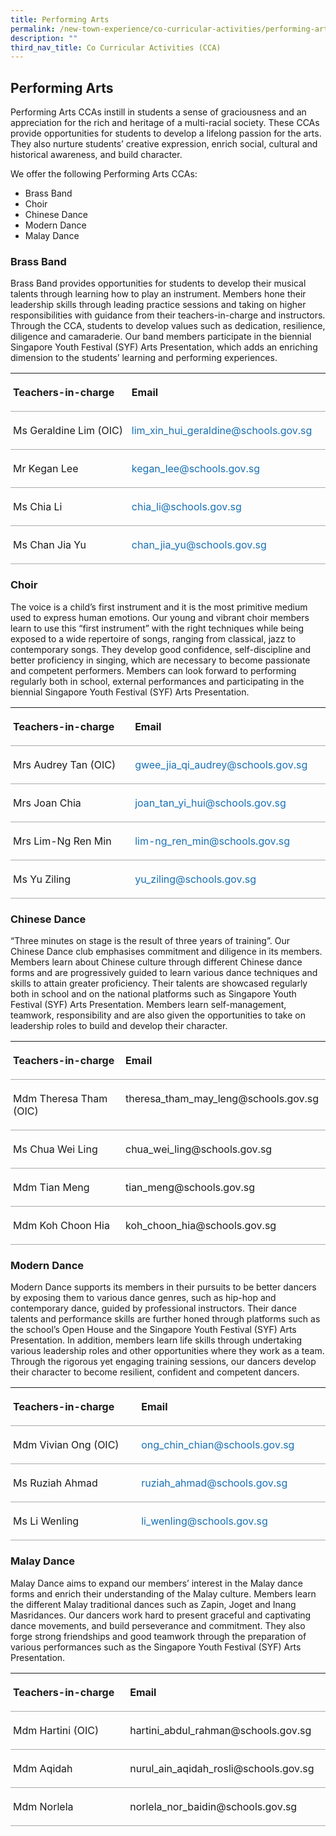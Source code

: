 ```yaml
---
title: Performing Arts
permalink: /new-town-experience/co-curricular-activities/performing-arts/
description: ""
third_nav_title: Co Curricular Activities (CCA)
---
```


## Performing Arts 
Performing Arts CCAs instill in students a sense of graciousness and an appreciation for the rich and heritage of a multi-racial society. These CCAs provide opportunities for students to develop a lifelong passion for the arts. They also nurture students’ creative expression, enrich social, cultural and historical awareness, and build character.

We offer the following Performing Arts CCAs:
* Brass Band
* Choir
* Chinese Dance
* Modern Dance
* Malay Dance

### Brass Band 
Brass Band provides opportunities for students to develop their musical talents through learning how to play an instrument. Members hone their leadership skills through leading practice sessions and taking on higher responsibilities with guidance from their teachers-in-charge and instructors. Through the CCA, students to develop values such as dedication, resilience, diligence and camaraderie. Our band members participate in the biennial Singapore Youth Festival (SYF) Arts Presentation, which adds an enriching dimension to the students’ learning and performing experiences.

<table style="border-collapse:collapse;mso-table-layout-alt:fixed;border:none;
 mso-yfti-tbllook:1536;mso-padding-alt:0in 5.4pt 0in 5.4pt;mso-border-insideh:
 cell-none;mso-border-insidev:cell-none" width="610" cellpadding="0" cellspacing="0" border="1" class="MsoNormalTable"><tbody><tr style="mso-yfti-irow:0;mso-yfti-firstrow:yes;height:.25in"><td style="width:213.9pt;border:none;border-bottom:solid #AAAAAA 1.0pt;
  mso-border-bottom-alt:solid #AAAAAA .75pt;padding:3.0pt 3.0pt 3.0pt 3.0pt;
  height:.25in" valign="top" width="285"><p style="line-height:normal;mso-pagination:none" class="MsoNormal"><b style="mso-bidi-font-weight:normal"><span lang="EN">Teachers-in-charge</span></b><span style="font-family:&quot;Calibri&quot;,sans-serif;mso-fareast-font-family:Calibri" lang="EN"></span></p></td><td style="width:243.55pt;border:none;border-bottom:
  solid #AAAAAA 1.0pt;mso-border-bottom-alt:solid #AAAAAA .75pt;padding:3.0pt 3.0pt 3.0pt 3.0pt;
  height:.25in" valign="top" width="325"><p style="line-height:normal;mso-pagination:none" class="MsoNormal"><b style="mso-bidi-font-weight:normal"><span lang="EN">Email</span></b><span style="font-family:&quot;Calibri&quot;,sans-serif;mso-fareast-font-family:Calibri" lang="EN"></span></p></td></tr><tr style="mso-yfti-irow:1;height:.25in"><td style="width:213.9pt;border:none;border-bottom:solid #AAAAAA 1.0pt;
  mso-border-bottom-alt:solid #AAAAAA .75pt;padding:3.0pt 3.0pt 3.0pt 3.0pt;
  height:.25in" valign="top" width="285"><p style="text-align:justify;line-height:normal;mso-pagination:
  none" class="MsoNormal"><span lang="EN">Ms Geraldine Lim (OIC)</span><span style="font-family:&quot;Calibri&quot;,sans-serif;mso-fareast-font-family:Calibri" lang="EN"></span></p></td><td style="width:243.55pt;border:none;border-bottom:
  solid #AAAAAA 1.0pt;mso-border-bottom-alt:solid #AAAAAA .75pt;padding:3.0pt 3.0pt 3.0pt 3.0pt;
  height:.25in" valign="top" width="325"><p style="text-align:justify;line-height:normal;mso-pagination:
  none" class="MsoNormal"><span style="color:#1870B6" lang="EN">lim_xin_hui_geraldine@schools.gov.sg</span><span style="font-family:&quot;Calibri&quot;,sans-serif;mso-fareast-font-family:Calibri" lang="EN"></span></p></td></tr><tr style="mso-yfti-irow:2;height:.25in"><td style="width:213.9pt;border:none;border-bottom:solid #AAAAAA 1.0pt;
  mso-border-bottom-alt:solid #AAAAAA .75pt;padding:3.0pt 3.0pt 3.0pt 3.0pt;
  height:.25in" valign="top" width="285"><p style="text-align:justify;line-height:normal;mso-pagination:
  none" class="MsoNormal"><span lang="EN">Mr Kegan Lee</span><span style="font-family:
  &quot;Calibri&quot;,sans-serif;mso-fareast-font-family:Calibri" lang="EN"></span></p></td><td style="width:243.55pt;border:none;border-bottom:
  solid #AAAAAA 1.0pt;mso-border-bottom-alt:solid #AAAAAA .75pt;padding:3.0pt 3.0pt 3.0pt 3.0pt;
  height:.25in" valign="top" width="325"><p style="text-align:justify;line-height:normal;mso-pagination:
  none" class="MsoNormal"><span style="color:#1870B6" lang="EN">kegan_lee@schools.gov.sg</span><span style="font-family:&quot;Calibri&quot;,sans-serif;mso-fareast-font-family:Calibri" lang="EN"></span></p></td></tr><tr style="mso-yfti-irow:3;height:.25in"><td style="width:213.9pt;border:none;border-bottom:solid #AAAAAA 1.0pt;
  mso-border-bottom-alt:solid #AAAAAA .75pt;padding:3.0pt 3.0pt 3.0pt 3.0pt;
  height:.25in" valign="top" width="285"><p style="text-align:justify;line-height:normal;mso-pagination:
  none" class="MsoNormal"><span lang="EN">Ms Chia Li</span><span style="font-family:&quot;Calibri&quot;,sans-serif;
  mso-fareast-font-family:Calibri" lang="EN"></span></p></td><td style="width:243.55pt;border:none;border-bottom:
  solid #AAAAAA 1.0pt;mso-border-bottom-alt:solid #AAAAAA .75pt;padding:3.0pt 3.0pt 3.0pt 3.0pt;
  height:.25in" valign="top" width="325"><p style="text-align:justify;line-height:normal;mso-pagination:
  none" class="MsoNormal"><span style="color:#1870B6" lang="EN">chia_li@schools.gov.sg</span><span style="font-family:&quot;Calibri&quot;,sans-serif;mso-fareast-font-family:Calibri" lang="EN"></span></p></td></tr><tr style="mso-yfti-irow:4;mso-yfti-lastrow:yes;height:.25in"><td style="width:213.9pt;border:none;border-bottom:solid #AAAAAA 1.0pt;
  mso-border-bottom-alt:solid #AAAAAA .75pt;padding:3.0pt 3.0pt 3.0pt 3.0pt;
  height:.25in" valign="top" width="285"><p style="text-align:justify;line-height:normal;mso-pagination:
  none" class="MsoNormal"><span lang="EN">Ms Chan Jia Yu</span><span style="font-family:
  &quot;Calibri&quot;,sans-serif;mso-fareast-font-family:Calibri" lang="EN"></span></p></td><td style="width:243.55pt;border:none;border-bottom:
  solid #AAAAAA 1.0pt;mso-border-bottom-alt:solid #AAAAAA .75pt;padding:3.0pt 3.0pt 3.0pt 3.0pt;
  height:.25in" valign="top" width="325"><p style="text-align:justify;line-height:normal;mso-pagination:
  none" class="MsoNormal"><span style="color:#1870B6" lang="EN">chan_jia_yu@schools.gov.sg</span><span style="font-family:&quot;Calibri&quot;,sans-serif;mso-fareast-font-family:Calibri" lang="EN"></span></p></td></tr></tbody></table>

### Choir 
The voice is a child’s first instrument and it is the most primitive medium used to express human emotions. Our young and vibrant choir members learn to use this “first instrument”  with the right techniques while being exposed to a wide repertoire of songs, ranging from classical, jazz to contemporary songs. They develop good confidence, self-discipline and better proficiency in singing, which are necessary to become passionate and competent performers. Members can look forward to performing regularly both in school, external performances and participating in the biennial Singapore Youth Festival (SYF) Arts Presentation.

<table style="border-collapse:collapse;mso-table-layout-alt:fixed;border:none;
 mso-yfti-tbllook:1536;mso-padding-alt:0in 5.4pt 0in 5.4pt;mso-border-insideh:
 cell-none;mso-border-insidev:cell-none" width="610" cellpadding="0" cellspacing="0" border="1" class="MsoNormalTable"><tbody><tr style="mso-yfti-irow:0;mso-yfti-firstrow:yes;height:16.35pt"><td style="width:214.2pt;border:none;border-bottom:solid #AAAAAA 1.0pt;
  mso-border-bottom-alt:solid #AAAAAA .75pt;padding:3.0pt 3.0pt 3.0pt 3.0pt;
  height:16.35pt" valign="top" width="286"><p style="line-height:normal;mso-pagination:none" class="MsoNormal"><b style="mso-bidi-font-weight:normal"><span lang="EN">Teachers-in-charge</span></b><b style="mso-bidi-font-weight:normal"><span style="font-family:&quot;Calibri&quot;,sans-serif;
  mso-fareast-font-family:Calibri" lang="EN"></span></b></p></td><td style="width:243.25pt;border:none;border-bottom:
  solid #AAAAAA 1.0pt;mso-border-bottom-alt:solid #AAAAAA .75pt;padding:3.0pt 3.0pt 3.0pt 3.0pt;
  height:16.35pt" valign="top" width="324"><p style="line-height:normal;mso-pagination:none" class="MsoNormal"><b style="mso-bidi-font-weight:normal"><span lang="EN">Email</span></b><b style="mso-bidi-font-weight:normal"><span style="font-family:&quot;Calibri&quot;,sans-serif;
  mso-fareast-font-family:Calibri" lang="EN"></span></b></p></td></tr><tr style="mso-yfti-irow:1;height:.25in"><td style="width:214.2pt;border:none;border-bottom:solid #AAAAAA 1.0pt;
  mso-border-bottom-alt:solid #AAAAAA .75pt;padding:3.0pt 3.0pt 3.0pt 3.0pt;
  height:.25in" valign="top" width="286"><p style="text-align:justify;line-height:normal;mso-pagination:
  none" class="MsoNormal"><span lang="EN">Mrs Audrey Tan (OIC)</span><span style="font-family:&quot;Calibri&quot;,sans-serif;mso-fareast-font-family:Calibri" lang="EN"></span></p></td><td style="width:243.25pt;border:none;border-bottom:
  solid #AAAAAA 1.0pt;mso-border-bottom-alt:solid #AAAAAA .75pt;padding:3.0pt 3.0pt 3.0pt 3.0pt;
  height:.25in" valign="top" width="324"><p style="text-align:justify;line-height:normal;mso-pagination:
  none" class="MsoNormal"><span style="color:#1870B6" lang="EN">gwee_jia_qi_audrey@schools.gov.sg</span><span style="font-family:&quot;Calibri&quot;,sans-serif;mso-fareast-font-family:Calibri" lang="EN"></span></p></td></tr><tr style="mso-yfti-irow:2;height:.25in"><td style="width:214.2pt;border:none;border-bottom:solid #AAAAAA 1.0pt;
  mso-border-bottom-alt:solid #AAAAAA .75pt;padding:3.0pt 3.0pt 3.0pt 3.0pt;
  height:.25in" valign="top" width="286"><p style="text-align:justify;line-height:normal;mso-pagination:
  none" class="MsoNormal"><span lang="EN">Mrs Joan Chia</span><span style="font-family:
  &quot;Calibri&quot;,sans-serif;mso-fareast-font-family:Calibri" lang="EN"></span></p></td><td style="width:243.25pt;border:none;border-bottom:
  solid #AAAAAA 1.0pt;mso-border-bottom-alt:solid #AAAAAA .75pt;padding:3.0pt 3.0pt 3.0pt 3.0pt;
  height:.25in" valign="top" width="324"><p style="text-align:justify;line-height:normal;mso-pagination:
  none" class="MsoNormal"><span style="color:#1870B6" lang="EN">joan_tan_yi_hui@schools.gov.sg</span><span style="font-family:&quot;Calibri&quot;,sans-serif;mso-fareast-font-family:Calibri" lang="EN"></span></p></td></tr><tr style="mso-yfti-irow:3;height:.25in"><td style="width:214.2pt;border:none;border-bottom:solid #AAAAAA 1.0pt;
  mso-border-bottom-alt:solid #AAAAAA .75pt;padding:3.0pt 3.0pt 3.0pt 3.0pt;
  height:.25in" valign="top" width="286"><p style="text-align:justify;line-height:normal;mso-pagination:
  none" class="MsoNormal"><span lang="EN">Mrs Lim-Ng Ren Min</span><span style="font-family:
  &quot;Calibri&quot;,sans-serif;mso-fareast-font-family:Calibri" lang="EN"></span></p></td><td style="width:243.25pt;border:none;border-bottom:
  solid #AAAAAA 1.0pt;mso-border-bottom-alt:solid #AAAAAA .75pt;padding:3.0pt 3.0pt 3.0pt 3.0pt;
  height:.25in" valign="top" width="324"><p style="text-align:justify;line-height:normal;mso-pagination:
  none" class="MsoNormal"><span style="color:#1870B6" lang="EN">lim-ng_ren_min@schools.gov.sg</span><span style="font-family:&quot;Calibri&quot;,sans-serif;mso-fareast-font-family:Calibri" lang="EN"></span></p></td></tr><tr style="mso-yfti-irow:4;mso-yfti-lastrow:yes;height:.25in"><td style="width:214.2pt;border:none;border-bottom:solid #AAAAAA 1.0pt;
  mso-border-bottom-alt:solid #AAAAAA .75pt;padding:3.0pt 3.0pt 3.0pt 3.0pt;
  height:.25in" valign="top" width="286"><p style="text-align:justify;line-height:normal;mso-pagination:
  none" class="MsoNormal"><span lang="EN">Ms Yu Ziling</span><span style="font-family:&quot;Calibri&quot;,sans-serif;
  mso-fareast-font-family:Calibri" lang="EN"></span></p></td><td style="width:243.25pt;border:none;border-bottom:
  solid #AAAAAA 1.0pt;mso-border-bottom-alt:solid #AAAAAA .75pt;padding:3.0pt 3.0pt 3.0pt 3.0pt;
  height:.25in" valign="top" width="324"><p style="text-align:justify;line-height:normal;mso-pagination:
  none" class="MsoNormal"><span style="color:#1870B6" lang="EN">yu_ziling@schools.gov.sg</span><span style="font-family:&quot;Calibri&quot;,sans-serif;mso-fareast-font-family:Calibri" lang="EN"></span></p></td></tr></tbody></table>

### Chinese Dance 
“Three minutes on stage is the result of three years of training”. Our Chinese Dance club emphasises commitment and diligence in its members. Members learn about Chinese culture through different Chinese dance forms and are progressively guided to learn various dance techniques and skills to attain greater proficiency. Their talents are showcased regularly both in school and on the national platforms such as Singapore Youth Festival (SYF) Arts Presentation. Members learn self-management, teamwork, responsibility and are also given the opportunities to take on leadership roles to build and develop their character. 

<table style="border-collapse:collapse;mso-table-layout-alt:fixed;border:none;
 mso-yfti-tbllook:1536;mso-padding-alt:0in 5.4pt 0in 5.4pt;mso-border-insideh:
 cell-none;mso-border-insidev:cell-none" width="610" cellpadding="0" cellspacing="0" border="1" class="MsoNormalTable"><tbody><tr style="mso-yfti-irow:0;mso-yfti-firstrow:yes;height:.25in"><td style="width:213.9pt;border:none;border-bottom:solid #AAAAAA 1.0pt;
  mso-border-bottom-alt:solid #AAAAAA .75pt;padding:3.0pt 3.0pt 3.0pt 3.0pt;
  height:.25in" valign="top" width="285"><p style="line-height:normal;mso-pagination:none" class="MsoNormal"><b style="mso-bidi-font-weight:normal"><span lang="EN">Teachers-in-charge</span></b><span style="font-family:&quot;Calibri&quot;,sans-serif;mso-fareast-font-family:Calibri" lang="EN"></span></p></td><td style="width:243.55pt;border:none;border-bottom:
  solid #AAAAAA 1.0pt;mso-border-bottom-alt:solid #AAAAAA .75pt;padding:3.0pt 3.0pt 3.0pt 3.0pt;
  height:.25in" valign="top" width="325"><p style="line-height:normal;mso-pagination:none" class="MsoNormal"><b style="mso-bidi-font-weight:normal"><span lang="EN">Email</span></b><span style="font-family:&quot;Calibri&quot;,sans-serif;mso-fareast-font-family:Calibri" lang="EN"></span></p></td></tr><tr style="mso-yfti-irow:1;height:.25in"><td style="width:213.9pt;border:none;border-bottom:solid #AAAAAA 1.0pt;
  mso-border-bottom-alt:solid #AAAAAA .75pt;padding:3.0pt 3.0pt 3.0pt 3.0pt;
  height:.25in" valign="top" width="285"><p style="line-height:normal;mso-pagination:none" class="MsoNormal"><span lang="EN">Mdm Theresa Tham (OIC)</span><span style="font-family:&quot;Calibri&quot;,sans-serif;
  mso-fareast-font-family:Calibri" lang="EN"></span></p></td><td style="width:243.55pt;border:none;border-bottom:
  solid #AAAAAA 1.0pt;mso-border-bottom-alt:solid #AAAAAA .75pt;padding:3.0pt 3.0pt 3.0pt 3.0pt;
  height:.25in" valign="top" width="325"><p style="line-height:normal;mso-pagination:none" class="MsoNormal"><span lang="EN">theresa_tham_may_leng@schools.gov.sg</span><span style="font-family:&quot;Calibri&quot;,sans-serif;mso-fareast-font-family:Calibri" lang="EN"></span></p></td></tr><tr style="mso-yfti-irow:2;height:.25in"><td style="width:213.9pt;border:none;border-bottom:solid #AAAAAA 1.0pt;
  mso-border-bottom-alt:solid #AAAAAA .75pt;padding:3.0pt 3.0pt 3.0pt 3.0pt;
  height:.25in" valign="top" width="285"><p style="line-height:normal;mso-pagination:none" class="MsoNormal"><span lang="EN">Ms Chua Wei Ling</span><span style="font-family:&quot;Calibri&quot;,sans-serif;
  mso-fareast-font-family:Calibri" lang="EN"></span></p></td><td style="width:243.55pt;border:none;border-bottom:
  solid #AAAAAA 1.0pt;mso-border-bottom-alt:solid #AAAAAA .75pt;padding:3.0pt 3.0pt 3.0pt 3.0pt;
  height:.25in" valign="top" width="325"><p style="line-height:normal;mso-pagination:none" class="MsoNormal"><span lang="EN">chua_wei_ling@schools.gov.sg</span><span style="font-family:
  &quot;Calibri&quot;,sans-serif;mso-fareast-font-family:Calibri" lang="EN"></span></p></td></tr><tr style="mso-yfti-irow:3;height:.25in"><td style="width:213.9pt;border:none;border-bottom:solid #AAAAAA 1.0pt;
  mso-border-bottom-alt:solid #AAAAAA .75pt;padding:3.0pt 3.0pt 3.0pt 3.0pt;
  height:.25in" valign="top" width="285"><p style="line-height:normal;mso-pagination:none" class="MsoNormal"><span lang="EN">Mdm Tian Meng</span><span style="font-family:&quot;Calibri&quot;,sans-serif;
  mso-fareast-font-family:Calibri" lang="EN"></span></p></td><td style="width:243.55pt;border:none;border-bottom:
  solid #AAAAAA 1.0pt;mso-border-bottom-alt:solid #AAAAAA .75pt;padding:3.0pt 3.0pt 3.0pt 3.0pt;
  height:.25in" valign="top" width="325"><p style="line-height:normal;mso-pagination:none" class="MsoNormal"><span lang="EN">tian_meng@schools.gov.sg</span></p></td></tr><tr style="mso-yfti-irow:4;mso-yfti-lastrow:yes;height:.25in"><td style="width:213.9pt;border:none;border-bottom:solid #AAAAAA 1.0pt;
  mso-border-bottom-alt:solid #AAAAAA .75pt;padding:3.0pt 3.0pt 3.0pt 3.0pt;
  height:.25in" valign="top" width="285"><p style="line-height:normal;mso-pagination:none" class="MsoNormal"><span lang="EN">Mdm Koh Choon Hia</span><span style="font-family:&quot;Calibri&quot;,sans-serif;
  mso-fareast-font-family:Calibri" lang="EN"></span></p></td><td style="width:243.55pt;border:none;border-bottom:
  solid #AAAAAA 1.0pt;mso-border-bottom-alt:solid #AAAAAA .75pt;padding:3.0pt 3.0pt 3.0pt 3.0pt;
  height:.25in" valign="top" width="325"><p style="line-height:normal;mso-pagination:none" class="MsoNormal"><span lang="EN">koh_choon_hia@schools.gov.sg</span><span style="font-family:
  &quot;Calibri&quot;,sans-serif;mso-fareast-font-family:Calibri" lang="EN"></span></p></td></tr></tbody></table>

### Modern Dance 
Modern Dance supports its members in their pursuits to be better dancers by exposing them to various dance genres, such as hip-hop and contemporary dance, guided by professional instructors.  Their dance talents and performance skills are further honed through platforms such as the school’s Open House and the Singapore Youth Festival (SYF) Arts Presentation. In addition, members learn life skills through undertaking various leadership roles and other opportunities where they work as a team. Through the rigorous yet engaging training sessions, our dancers develop their character to become resilient, confident and competent dancers. 

<table style="border-collapse:collapse;mso-table-layout-alt:fixed;border:none;
 mso-yfti-tbllook:1536;mso-padding-alt:0in 5.4pt 0in 5.4pt;mso-border-insideh:
 cell-none;mso-border-insidev:cell-none" width="610" cellpadding="0" cellspacing="0" border="1" class="MsoNormalTable"><tbody><tr style="mso-yfti-irow:0;mso-yfti-firstrow:yes;height:.25in"><td style="width:213.25pt;border:none;border-bottom:
  solid #AAAAAA 1.0pt;mso-border-bottom-alt:solid #AAAAAA .75pt;padding:3.0pt 3.0pt 3.0pt 3.0pt;
  height:.25in" valign="top" width="284"><p style="line-height:normal;mso-pagination:none" class="MsoNormal"><b style="mso-bidi-font-weight:normal"><span lang="EN">Teachers-in-charge</span></b><span style="font-family:&quot;Calibri&quot;,sans-serif;mso-fareast-font-family:Calibri" lang="EN"></span></p></td><td style="width:244.2pt;border:none;border-bottom:solid #AAAAAA 1.0pt;
  mso-border-bottom-alt:solid #AAAAAA .75pt;padding:3.0pt 3.0pt 3.0pt 3.0pt;
  height:.25in" valign="top" width="326"><p style="line-height:normal;mso-pagination:none" class="MsoNormal"><b style="mso-bidi-font-weight:normal"><span lang="EN">Email</span></b><span style="font-family:&quot;Calibri&quot;,sans-serif;mso-fareast-font-family:Calibri" lang="EN"></span></p></td></tr><tr style="mso-yfti-irow:1;height:.25in"><td style="width:213.25pt;border:none;border-bottom:
  solid #AAAAAA 1.0pt;mso-border-bottom-alt:solid #AAAAAA .75pt;padding:3.0pt 3.0pt 3.0pt 3.0pt;
  height:.25in" valign="top" width="284"><p style="line-height:normal;mso-pagination:none" class="MsoNormal"><span lang="EN">Mdm Vivian Ong (OIC)</span><span style="font-family:&quot;Calibri&quot;,sans-serif;
  mso-fareast-font-family:Calibri" lang="EN"></span></p></td><td style="width:244.2pt;border:none;border-bottom:solid #AAAAAA 1.0pt;
  mso-border-bottom-alt:solid #AAAAAA .75pt;padding:3.0pt 3.0pt 3.0pt 3.0pt;
  height:.25in" valign="top" width="326"><p style="line-height:normal;mso-pagination:none" class="MsoNormal"><span style="color:#1870B6" lang="EN">ong_chin_chian@schools.gov.sg</span><span style="font-family:&quot;Calibri&quot;,sans-serif;mso-fareast-font-family:Calibri" lang="EN"></span></p></td></tr><tr style="mso-yfti-irow:2;height:.25in"><td style="width:213.25pt;border:none;border-bottom:
  solid #AAAAAA 1.0pt;mso-border-bottom-alt:solid #AAAAAA .75pt;padding:3.0pt 3.0pt 3.0pt 3.0pt;
  height:.25in" valign="top" width="284"><p style="line-height:normal;mso-pagination:none" class="MsoNormal"><span lang="EN">Ms Ruziah Ahmad</span><span style="font-family:&quot;Calibri&quot;,sans-serif;
  mso-fareast-font-family:Calibri" lang="EN"></span></p></td><td style="width:244.2pt;border:none;border-bottom:solid #AAAAAA 1.0pt;
  mso-border-bottom-alt:solid #AAAAAA .75pt;padding:3.0pt 3.0pt 3.0pt 3.0pt;
  height:.25in" valign="top" width="326"><p style="line-height:normal;mso-pagination:none" class="MsoNormal"><span style="color:#1870B6" lang="EN">ruziah_ahmad@schools.gov.sg</span><span style="font-family:&quot;Calibri&quot;,sans-serif;mso-fareast-font-family:Calibri" lang="EN"></span></p></td></tr><tr style="mso-yfti-irow:3;height:.25in"><td style="width:213.25pt;border:none;border-bottom:
  solid #AAAAAA 1.0pt;mso-border-bottom-alt:solid #AAAAAA .75pt;padding:3.0pt 3.0pt 3.0pt 3.0pt;
  height:.25in" valign="top" width="284"><p style="line-height:normal;mso-pagination:none" class="MsoNormal"><span lang="EN">Ms Li Wenling</span><span style="font-family:&quot;Calibri&quot;,sans-serif;
  mso-fareast-font-family:Calibri" lang="EN"></span></p></td><td style="width:244.2pt;border:none;border-bottom:solid #AAAAAA 1.0pt;
  mso-border-bottom-alt:solid #AAAAAA .75pt;padding:3.0pt 3.0pt 3.0pt 3.0pt;
  height:.25in" valign="top" width="326"><p style="line-height:normal;mso-pagination:none" class="MsoNormal"><span style="color:#1870B6" lang="EN">li_wenling@schools.gov.sg</span><span style="font-family:&quot;Calibri&quot;,sans-serif;mso-fareast-font-family:Calibri" lang="EN"></span></p></td></tr></tbody></table>

### Malay Dance 
Malay Dance aims to expand our members’ interest in the Malay dance forms and enrich their understanding of the Malay culture. Members learn the different Malay traditional dances such as Zapin, Joget and Inang Masridances. Our dancers work hard to present graceful and captivating dance movements, and build perseverance and commitment. They also forge strong friendships and good teamwork through the preparation of various performances such as the Singapore Youth Festival (SYF) Arts Presentation. 

<table style="border-collapse:collapse;mso-table-layout-alt:fixed;border:none;
 mso-yfti-tbllook:1536;mso-padding-alt:0in 5.4pt 0in 5.4pt;mso-border-insideh:
 cell-none;mso-border-insidev:cell-none" width="610" cellpadding="0" cellspacing="0" border="1" class="MsoNormalTable"><tbody><tr style="mso-yfti-irow:0;mso-yfti-firstrow:yes;height:.25in"><td style="width:213.9pt;border:none;border-bottom:solid #AAAAAA 1.0pt;
  mso-border-bottom-alt:solid #AAAAAA .75pt;padding:3.0pt 3.0pt 3.0pt 3.0pt;
  height:.25in" valign="top" width="285"><p style="line-height:normal;mso-pagination:none" class="MsoNormal"><b style="mso-bidi-font-weight:normal"><span lang="EN">Teachers-in-charge</span></b><span style="font-family:&quot;Calibri&quot;,sans-serif;mso-fareast-font-family:Calibri" lang="EN"></span></p></td><td style="width:243.55pt;border:none;border-bottom:
  solid #AAAAAA 1.0pt;mso-border-bottom-alt:solid #AAAAAA .75pt;padding:3.0pt 3.0pt 3.0pt 3.0pt;
  height:.25in" valign="top" width="325"><p style="line-height:normal;mso-pagination:none" class="MsoNormal"><b style="mso-bidi-font-weight:normal"><span lang="EN">Email</span></b><span style="font-family:&quot;Calibri&quot;,sans-serif;mso-fareast-font-family:Calibri" lang="EN"></span></p></td></tr><tr style="mso-yfti-irow:1;height:.25in"><td style="width:213.9pt;border:none;border-bottom:solid #AAAAAA 1.0pt;
  mso-border-bottom-alt:solid #AAAAAA .75pt;padding:3.0pt 3.0pt 3.0pt 3.0pt;
  height:.25in" valign="top" width="285"><p style="line-height:normal;mso-pagination:none" class="MsoNormal"><span lang="EN">Mdm Hartini (OIC)</span><span style="font-family:&quot;Calibri&quot;,sans-serif;
  mso-fareast-font-family:Calibri" lang="EN"></span></p></td><td style="width:243.55pt;border:none;border-bottom:
  solid #AAAAAA 1.0pt;mso-border-bottom-alt:solid #AAAAAA .75pt;padding:3.0pt 3.0pt 3.0pt 3.0pt;
  height:.25in" valign="top" width="325"><p style="line-height:normal;mso-pagination:none" class="MsoNormal"><span lang="EN">hartini_abdul_rahman@schools.gov.sg</span><span style="font-family:&quot;Calibri&quot;,sans-serif;mso-fareast-font-family:Calibri" lang="EN"></span></p></td></tr><tr style="mso-yfti-irow:2;height:.25in"><td style="width:213.9pt;border:none;border-bottom:solid #AAAAAA 1.0pt;
  mso-border-bottom-alt:solid #AAAAAA .75pt;padding:3.0pt 3.0pt 3.0pt 3.0pt;
  height:.25in" valign="top" width="285"><p style="line-height:normal;mso-pagination:none" class="MsoNormal"><span lang="EN">Mdm Aqidah</span><span style="font-family:&quot;Calibri&quot;,sans-serif;
  mso-fareast-font-family:Calibri" lang="EN"></span></p></td><td style="width:243.55pt;border:none;border-bottom:
  solid #AAAAAA 1.0pt;mso-border-bottom-alt:solid #AAAAAA .75pt;padding:3.0pt 3.0pt 3.0pt 3.0pt;
  height:.25in" valign="top" width="325"><p style="line-height:normal;mso-pagination:none" class="MsoNormal"><span lang="EN">nurul_ain_aqidah_rosli@schools.gov.sg</span><span style="font-family:
  &quot;Calibri&quot;,sans-serif;mso-fareast-font-family:Calibri" lang="EN"></span></p></td></tr><tr style="mso-yfti-irow:3;mso-yfti-lastrow:yes;height:.25in"><td style="width:213.9pt;border:none;border-bottom:solid #AAAAAA 1.0pt;
  mso-border-bottom-alt:solid #AAAAAA .75pt;padding:3.0pt 3.0pt 3.0pt 3.0pt;
  height:.25in" valign="top" width="285"><p style="line-height:normal;mso-pagination:none" class="MsoNormal"><span lang="EN">Mdm Norlela</span><span style="font-family:&quot;Calibri&quot;,sans-serif;
  mso-fareast-font-family:Calibri" lang="EN"></span></p></td><td style="width:243.55pt;border:none;border-bottom:
  solid #AAAAAA 1.0pt;mso-border-bottom-alt:solid #AAAAAA .75pt;padding:3.0pt 3.0pt 3.0pt 3.0pt;
  height:.25in" valign="top" width="325"><p style="line-height:normal;mso-pagination:none" class="MsoNormal"><span lang="EN">norlela_nor_baidin@schools.gov.sg</span><span style="font-family:&quot;Calibri&quot;,sans-serif;mso-fareast-font-family:Calibri" lang="EN"></span></p></td></tr></tbody></table>